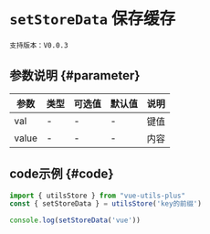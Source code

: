 # `setStoreData` 保存缓存

`支持版本：V0.0.3`


## 参数说明 {#parameter}

| 参数    | 类型  | 可选值 | 默认值 | 说明  |
|-------|-----|-----|-----|-----|
| val   | -   | -   | -   | 键值  |
| value | -   | -   | -   | 内容  |


## code示例 {#code}

```javascript
import { utilsStore } from "vue-utils-plus"
const { setStoreData } = utilsStore('key的前缀')

console.log(setStoreData('vue'))
```
